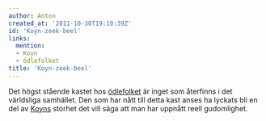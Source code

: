 ```yaml
---
author: Anton
created_at: '2011-10-30T19:10:39Z'
id: 'Koyn-zeek-beel'
links:
  mention:
  - Koyn
  - ödlefolket
title: 'Koyn-zeek-beel'
---
```


Det högst stående kastet hos [ödlefolket] är inget som återfinns i det världsliga samhället. Den som
har nått till detta kast anses ha lyckats bli en del av [Koyns] storhet det vill säga att man har
uppnått reell gudomlighet.

  [ödlefolket]: ödlefolket
  [Koyns]: Koyn
